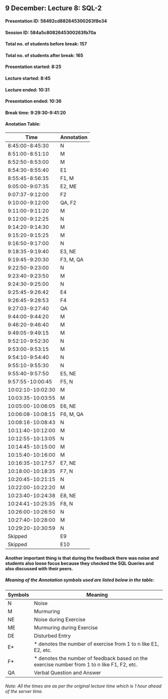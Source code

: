 ## 9 December: Lecture 8: SQL-2

#### Presentation ID: 58492cd882645300263f8e34
#### Session ID: 584a5c8082645300263fb70a

#### Total no. of students before break: 157
#### Total no. of students after break: 165

#### Presentation started: 8:25
#### Lecture started: 8:45
#### Lecture ended: 10:31
#### Presentation ended: 10:36
#### Break time: 9:29:30-9:41:20

#### Anotation Table:

Time | Annotation
--------------- | --------------
8:45:00-8:45:30 | N
8:51:00-8:51:10 | M
8:52:50-8:53:00 | M
8:54:30-8:55:40 | E1
8:55:45-8:56:35 | F1, M
9:05:00-9:07:35 | E2, ME
9:07:37-9:12:00 | F2
9:10:00-9:12:00 | QA, F2
9:11:00-9:11:20 | M
9:12:00-9:12:25 | N
9:14:20-9:14:30 | M
9:15:20-9:15:25 | M
9:16:50-9:17:00 | N
9:18:35-9:19:40 | E3, NE
9:19:45-9:20:30 | F3, M, QA
9:22:50-9:23:00 | N
9:23:40-9:23:50 | M
9:24:30-9:25:00 | N
9:25:45-9:26:42 | E4
9:26:45-9:28:53 | F4
9:27:03-9:27:40 | QA
9:44:00-9:44:20 | M
9:46:20-9:46:40 | M
9:49:05-9:49:15 | M
9:52:10-9:52:30 | N
9:53:00-9:53:15 | M
9:54:10-9:54:40 | N
9:55:10-9:55:30 | N
9:55:40-9:57:50 | E5, NE
9:57:55-10:00:45 | F5, N
10:02:10-10:02:30 | M
10:03:35-10:03:55 | M
10:05:00-10:06:05 | E6, NE
10:06:08-10:08:15 | F6, M, QA
10:08:16-10:08:43 | N
10:11:40-10:12:00 | M
10:12:55-10:13:05 | N
10:14:45-10:15:00 | M
10:15:40-10:16:00 | M
10:16:35-10:17:57 | E7, NE
10:18:00-10:18:35 | F7, N
10:20:45-10:21:15 | N
10:22:00-10:22:20 | M
10:23:40-10:24:38 | E8, NE
10:24:41-10:25:35 | F8, N
10:26:00-10:26:50 | N
10:27:40-10:28:00 | M
10:29:20-10:30:59 | N
Skipped | E9
Skipped | E10

#### Another important thing is that during the feedback there was noise and students also loose focus because they checked the SQL Queries and also discussed with their peers.

##### Meaning of the Annotation symbols used are listed below in the table:

Symbols | Meaning
------- | --------
N | Noise
M | Murmuring
NE | Noise during Exercise
ME | Murmuring during Exercise
DE | Disturbed Entry
E* | * denotes the number of exercise from 1 to n like E1, E2, etc.
F* | * denotes the number of feedback based on the exercise number from 1 to n like F1, F2, etc.
QA | Verbal Question and Answer

###### Note: All the times are as per the original lecture time which is 1 hour ahead of the server time.

